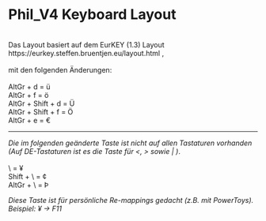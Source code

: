 # Phil_V4 Keyboard Layout


<br />
Das Layout basiert auf dem EurKEY (1.3) Layout<br />
https://eurkey.steffen.bruentjen.eu/layout.html ,<br />
<br />
mit den folgenden Änderungen:<br />
<br />
AltGr + d = ü<br />
AltGr + f = ö<br />
AltGr + Shift + d = Ü<br />
AltGr + Shift + f = Ö<br />
AltGr + e = €<br />

---


*Die im folgenden geänderte Taste ist nicht auf allen Tastaturen vorhanden<br />
(Auf DE-Tastaturen ist es die Taste für <, > sowie | )*.<br />
<br />
\ = ¥<br />
Shift + \ = ¢<br />
AltGr + \ = Þ<br />

*Diese Taste ist für persönliche Re-mappings gedacht (z.B. mit PowerToys).<br />
Beispiel: ¥ -> F11* <br />
